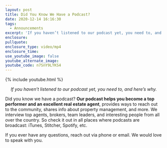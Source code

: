 ```yaml
---
layout: post
title: Did You Know We Have a Podcast?
date: 2020-12-14 16:16:30
tags:
  - Announcements
excerpt: 'If you haven’t listened to our podcast yet, you need to, and here’s why.'
enclosure:
pullquote:
enclosure_type: video/mp4
enclosure_time:
use_youtube_image: false
youtube_alternate_image:
youtube_code: n7SnY9LYKS4
---
```


{% include youtube.html %}

<p style="text-align: center;"><em>If you haven’t listened to our podcast yet, you need to, and here’s why.</em></p>

Did you know we have a podcast? **Our podcast helps you become a top performer and an excellent real estate agent**, provides ways to reach out to the community, shares info about property management, and more. We interview top agents, brokers, team leaders, and interesting people from all over the country. So check it out in all places where podcasts are broadcast: iTunes, Stitcher, Spotify, etc.

If you ever have any questions, reach out via phone or email. We would love to speak with you.
